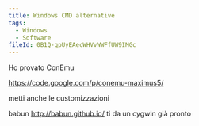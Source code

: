 ```yaml
---
title: Windows CMD alternative
tags:
  - Windows
  - Software
fileId: 0B1Q-qpUyEAecWHVvWWFfUW9IMGc
---
```


Ho provato ConEmu

https://code.google.com/p/conemu-maximus5/

metti anche le customizzazioni

babun http://babun.github.io/ ti da un cygwin già pronto

